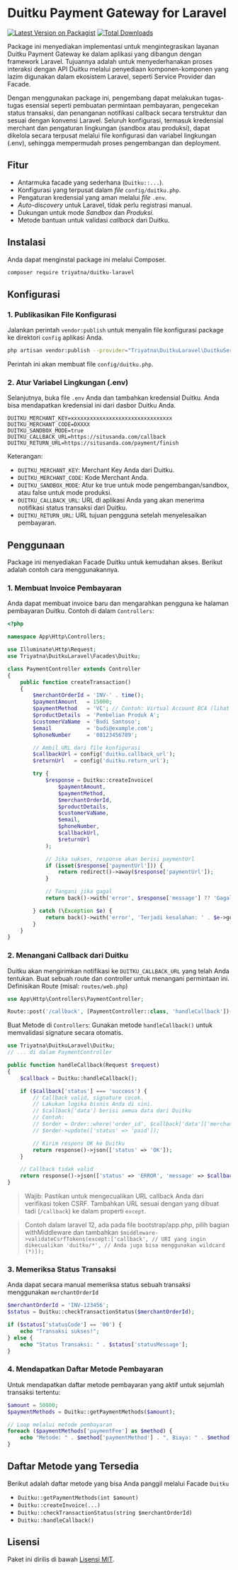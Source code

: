 # Duitku Payment Gateway for Laravel

[![Latest Version on Packagist](https://img.shields.io/packagist/v/triyatna/duitku-laravel.svg?style=flat-square)](https://packagist.org/packages/triyatna/duitku-laravel)
[![Total Downloads](https://img.shields.io/packagist/dt/triyatna/duitku-laravel.svg?style=flat-square)](https://packagist.org/packages/triyatna/duitku-laravel)

Package ini menyediakan implementasi untuk mengintegrasikan layanan Duitku Payment Gateway ke dalam aplikasi yang dibangun dengan framework Laravel. Tujuannya adalah untuk menyederhanakan proses interaksi dengan API Duitku melalui penyediaan komponen-komponen yang lazim digunakan dalam ekosistem Laravel, seperti Service Provider dan Facade.

Dengan menggunakan package ini, pengembang dapat melakukan tugas-tugas esensial seperti pembuatan permintaan pembayaran, pengecekan status transaksi, dan penanganan notifikasi callback secara terstruktur dan sesuai dengan konvensi Laravel. Seluruh konfigurasi, termasuk kredensial merchant dan pengaturan lingkungan (sandbox atau produksi), dapat dikelola secara terpusat melalui file konfigurasi dan variabel lingkungan (.env), sehingga mempermudah proses pengembangan dan deployment.

## Fitur

-   Antarmuka facade yang sederhana (`Duitku::...`).
-   Konfigurasi yang terpusat dalam *file* `config/duitku.php`.
-   Pengaturan kredensial yang aman melalui *file* `.env`.
-   *Auto-discovery* untuk Laravel, tidak perlu registrasi manual.
-   Dukungan untuk mode *Sandbox* dan *Produksi*.
-   Metode bantuan untuk validasi *callback* dari Duitku.

## Instalasi
Anda dapat menginstal package ini melalui Composer.

```bash
composer require triyatna/duitku-laravel
```

## Konfigurasi
### 1. Publikasikan File Konfigurasi
Jalankan perintah `vendor:publish` untuk menyalin file konfigurasi package ke direktori `config` aplikasi Anda.

```bash
php artisan vendor:publish --provider="Triyatna\DuitkuLaravel\DuitkuServiceProvider" --tag="config"
```
Perintah ini akan membuat file `config/duitku.php`.

### 2. Atur Variabel Lingkungan (.env)
Selanjutnya, buka file `.env` Anda dan tambahkan kredensial Duitku. Anda bisa mendapatkan kredensial ini dari dasbor Duitku Anda.

```.env
DUITKU_MERCHANT_KEY=xxxxxxxxxxxxxxxxxxxxxxxxxxxxxxxx
DUITKU_MERCHANT_CODE=DXXXX
DUITKU_SANDBOX_MODE=true
DUITKU_CALLBACK_URL=https://situsanda.com/callback
DUITKU_RETURN_URL=https://situsanda.com/payment/finish
```
Keterangan:
- `DUITKU_MERCHANT_KEY`: Merchant Key Anda dari Duitku.
- `DUITKU_MERCHANT_CODE`: Kode Merchant Anda.
- `DUITKU_SANDBOX_MODE`: Atur ke true untuk mode pengembangan/sandbox, atau false untuk mode produksi.
- `DUITKU_CALLBACK_URL`: URL di aplikasi Anda yang akan menerima notifikasi status transaksi dari Duitku.
- `DUITKU_RETURN_URL`: URL tujuan pengguna setelah menyelesaikan pembayaran.

## Penggunaan
Package ini menyediakan Facade Duitku untuk kemudahan akses. Berikut adalah contoh cara menggunakannya.
### 1. Membuat Invoice Pembayaran
Anda dapat membuat invoice baru dan mengarahkan pengguna ke halaman pembayaran Duitku.
Contoh di dalam `Controllers`:

```php
<?php

namespace App\Http\Controllers;

use Illuminate\Http\Request;
use Triyatna\DuitkuLaravel\Facades\Duitku;

class PaymentController extends Controller
{
    public function createTransaction()
    {
        $merchantOrderId = 'INV-' . time();
        $paymentAmount   = 15000;
        $paymentMethod   = 'VC'; // Contoh: Virtual Account BCA (lihat daftar metode pembayaran)
        $productDetails  = 'Pembelian Produk A';
        $customerVaName  = 'Budi Santoso';
        $email           = 'budi@example.com';
        $phoneNumber     = '08123456789';

        // Ambil URL dari file konfigurasi
        $callbackUrl = config('duitku.callback_url');
        $returnUrl   = config('duitku.return_url');

        try {
            $response = Duitku::createInvoice(
                $paymentAmount,
                $paymentMethod,
                $merchantOrderId,
                $productDetails,
                $customerVaName,
                $email,
                $phoneNumber,
                $callbackUrl,
                $returnUrl
            );

            // Jika sukses, response akan berisi paymentUrl
            if (isset($response['paymentUrl'])) {
                return redirect()->away($response['paymentUrl']);
            }

            // Tangani jika gagal
            return back()->with('error', $response['message'] ?? 'Gagal membuat invoice Duitku.');

        } catch (\Exception $e) {
            return back()->with('error', 'Terjadi kesalahan: ' . $e->getMessage());
        }
    }
}
```

### 2. Menangani Callback dari Duitku
Duitku akan mengirimkan notifikasi ke `DUITKU_CALLBACK_URL` yang telah Anda tentukan. Buat sebuah route dan controller untuk menangani permintaan ini.
Definisikan Route (misal: `routes/web.php`)

```php
use App\Http\Controllers\PaymentController;

Route::post('/callback', [PaymentController::class, 'handleCallback'])->name('duitku.callback');
```

Buat Metode di `Controllers`:
Gunakan metode `handleCallback()` untuk memvalidasi signature secara otomatis.

```php
use Triyatna\DuitkuLaravel\Duitku;
// ... di dalam PaymentController

public function handleCallback(Request $request)
{
    $callback = Duitku::handleCallback();

    if ($callback['status'] === 'success') {
        // Callback valid, signature cocok.
        // Lakukan logika bisnis Anda di sini.
        // $callback['data'] berisi semua data dari Duitku
        // Contoh:
        // $order = Order::where('order_id', $callback['data']['merchantOrderId'])->first();
        // $order->update(['status' => 'paid']);

        // Kirim respons OK ke Duitku
        return response()->json(['status' => 'OK']);
    }

    // Callback tidak valid
    return response()->json(['status' => 'ERROR', 'message' => $callback['message']], 400);
}
```
> Wajib: Pastikan untuk mengecualikan URL callback Anda dari verifikasi token CSRF. Tambahkan URL sesuai dengan yang dibuat tadi (`/callback`) ke dalam properti `except`.

> Contoh dalam laravel 12, ada pada file bootstrap/app.php, pilih bagian withMiddleware dan tambahkan `$middleware->validateCsrfTokens(except:['callback', // URI yang ingin dikecualikan 'duitku/*', // Anda juga bisa menggunakan wildcard (*)]);`

### 3. Memeriksa Status Transaksi
Anda dapat secara manual memeriksa status sebuah transaksi menggunakan `merchantOrderId`

```php
$merchantOrderId = 'INV-123456';
$status = Duitku::checkTransactionStatus($merchantOrderId);

if ($status['statusCode'] == '00') {
    echo "Transaksi sukses!";
} else {
    echo "Status Transaksi: " . $status['statusMessage'];
}
```

### 4. Mendapatkan Daftar Metode Pembayaran
Untuk mendapatkan daftar metode pembayaran yang aktif untuk sejumlah transaksi tertentu:

```php
$amount = 50000;
$paymentMethods = Duitku::getPaymentMethods($amount);

// Loop melalui metode pembayaran
foreach ($paymentMethods['paymentFee'] as $method) {
    echo "Metode: " . $method['paymentMethod'] . ", Biaya: " . $method['totalFee'] . "<br>";
}
```

## Daftar Metode yang Tersedia
Berikut adalah daftar metode yang bisa Anda panggil melalui Facade `Duitku`
- `Duitku::getPaymentMethods(int $amount)`
- `Duitku::createInvoice(...)`
- `Duitku::checkTransactionStatus(string $merchantOrderId)`
- `Duitku::handleCallback()`

## Lisensi
Paket ini dirilis di bawah [Lisensi MIT](https://opensource.org/license/mit).
